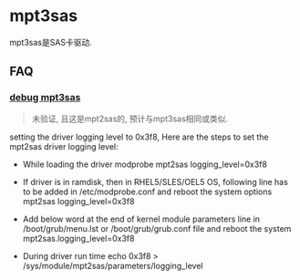 # mpt3sas
mpt3sas是SAS卡驱动.

## FAQ
### [debug mpt3sas](https://bugzilla.kernel.org/show_bug.cgi?id=60644)
> 未验证, 且这是mpt2sas的, 预计与mpt3sas相同或类似.

setting the driver logging level to 0x3f8, Here are the steps to set the mpt2sas driver logging level:

- While loading the driver 
        modprobe mpt2sas logging_level=0x3f8
    
- If driver is in ramdisk, then in RHEL5/SLES/OEL5 OS, following line has to be added in /etc/modprobe.conf and reboot the system
    options mpt2sas logging_level=0x3f8

- Add below word at the end of kernel module parameters line in /boot/grub/menu.lst or /boot/grub/grub.conf file and reboot the system
    mpt2sas.logging_level=0x3f8
 
- During driver run time
         echo 0x3f8 > /sys/module/mpt2sas/parameters/logging_level